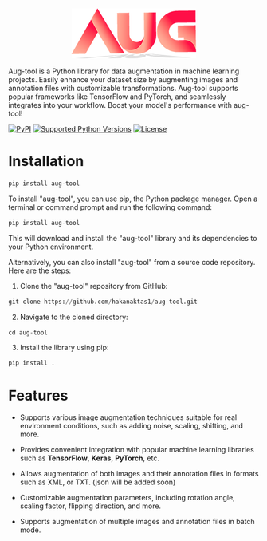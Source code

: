 

<p align="center">
    <br>
    <img src="src\aug-tool\logo2.png"/>
    <br>
<p>
Aug-tool is a Python library for data augmentation in machine learning projects. Easily enhance your dataset size by augmenting images and annotation files with customizable transformations. Aug-tool supports popular frameworks like TensorFlow and PyTorch, and seamlessly integrates into your workflow. Boost your model's performance with aug-tool!

[![PyPI](https://img.shields.io/badge/aug--tool-v0.0.1-blue)](https://pypi.org/project/aug-tool/)
[![Supported Python Versions](https://img.shields.io/badge/python%20-3-blue)](https://pypi.python.org/pypi/Augmentor)
[![License](https://img.shields.io/badge/license-MIT-brightgreen.svg?style=flat)](LICENSE)

# Installation


```python
pip install aug-tool
```


To install "aug-tool", you can use pip, the Python package manager. Open a terminal or command prompt and run the following command:

```python
pip install aug-tool
```
This will download and install the "aug-tool" library and its dependencies to your Python environment.

Alternatively, you can also install "aug-tool" from a source code repository. Here are the steps:

1.  Clone the "aug-tool" repository from GitHub:
```python
git clone https://github.com/hakanaktas1/aug-tool.git
```

2. Navigate to the cloned directory:

```python
cd aug-tool
```
3. Install the library using pip:
```python
pip install .
```
# Features

* Supports various image  augmentation techniques suitable for real environment conditions, such as adding noise, scaling, shifting, and more.
* Provides convenient integration with popular machine learning libraries such as **TensorFlow**, **Keras**, **PyTorch**, etc.
* Allows augmentation of both images and their annotation files in formats such as XML, or TXT. (json will be added soon)
* Customizable augmentation parameters, including rotation angle, scaling factor, flipping direction, and more.

* Supports augmentation of multiple images and annotation files in batch mode.
